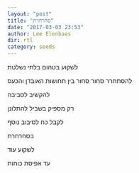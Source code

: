 ```yaml
---
layout: "post"
title: "סחרחרת"
date: "2017-03-03 23:53"
author: Lee Elenbaas
dir: rtl
category: seeds
---
```

לשקוע בטהום בלתי נשלטת

להסתחרר סחור סחור בין תחושות האובדן והכעס

להקשיב לסביבה

רק מספיק בשביל להתלונן

לקבל כח לסיבוב נוסף

בסחרחרת

לשקוע עוד

עד אפיסת כוחות
